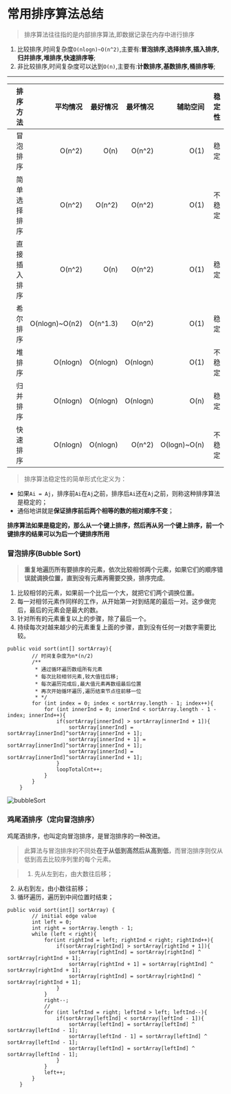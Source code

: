 # 常用排序算法总结

> 排序算法往往指的是内部排序算法,即数据记录在内存中进行排序
1. 比较排序,时间复杂度`O(nlogn)~O(n^2)`,主要有:**冒泡排序,选择排序,插入排序,归并排序,堆排序,快速排序等**;
2. 非比较排序,时间复杂度可以达到`O(n)`,主要有:**计数排序,基数排序,桶排序等**;

---


排序方法|平均情况|最好情况|最坏情况|辅助空间|稳定性|
--:|--:|--:|--:|--:|--:|
冒泡排序|O(n^2)|O(n)|O(n^2)|O(1)|稳定|
简单选择排序|O(n^2)|O(n^2)|O(n^2)|O(1)|不稳定|
直接插入排序|O(n^2)|O(n)|O(n^2)|O(1)|稳定|
希尔排序|O(nlogn)~O(n2)|O(n^1.3)|O(n^2)|O(1)|稳定|
堆排序|O(nlogn)|O(nlogn)|O(nlogn)|O(1)|不稳定|
归并排序|O(nlogn)|O(nlogn)|O(nlogn)|O(n)|稳定|
快速排序|O(nlogn)|O(nlogn)|O(n^2)|O(logn)~O(n)|不稳定|

>排序算法稳定性的简单形式化定义为：
* 如果`Ai = Aj`，排序前`Ai`在`Aj`之前，排序后`Ai`还在`Aj`之前，则称这种排序算法是稳定的；
* 通俗地讲就是**保证排序前后两个相等的数的相对顺序不变**；

**排序算法如果是稳定的，那么从一个键上排序，然后再从另一个键上排序，前一个键排序的结果可以为后一个键排序所用**

### 冒泡排序(Bubble Sort)

>**重复地遍历所有要排序的元素，依次比较相邻两个元素，如果它们的顺序错误就调换位置，直到没有元素再需要交换，排序完成**。
1. 比较相邻的元素，如果前一个比后一个大，就把它们两个调换位置。
2. 每一对相邻元素作同样的工作，从开始第一对到结尾的最后一对。这步做完后，最后的元素会是最大的数。
3. 针对所有的元素重复以上的步骤，除了最后一个。
4. 持续每次对越来越少的元素重复上面的步骤，直到没有任何一对数字需要比较。

```
public void sort(int[] sortArray){
        // 时间复杂度为n*(n/2)
        /**
         * 通过循环遍历数组所有元素
         * 每次比较相邻元素,较大值往后移;
         * 每次遍历完成后,最大值元素再数组最后位置
         * 再次开始循环遍历,遍历结束节点往前移一位
         * */
        for (int index = 0; index < sortArray.length - 1; index++){
            for (int innerInd = 0; innerInd < sortArray.length - 1 - index; innerInd++){
                if(sortArray[innerInd] > sortArray[innerInd + 1]){
                    sortArray[innerInd] = sortArray[innerInd]^sortArray[innerInd + 1];
                    sortArray[innerInd + 1] = sortArray[innerInd]^sortArray[innerInd + 1];
                    sortArray[innerInd] = sortArray[innerInd]^sortArray[innerInd + 1];
                }
                loopTotalCnt++;
            }
        }
    }
```
![bubbleSort](/images/bubbleSort.gif)

### 鸡尾酒排序（定向冒泡排序）

鸡尾酒排序，也叫定向冒泡排序，是冒泡排序的一种改进。
>此算法与冒泡排序的不同处**在于从低到高然后从高到低**，而冒泡排序则仅从低到高去比较序列里的每个元素。

>1. 先从左到右，由大数往后移；
2. 从右到左，由小数往前移；
3. 循环遍历，遍历到中间位置时结束；

```
public void sort(int[] sortArray) {
        // initial edge value
        int left = 0;
        int right = sortArray.length - 1;
        while (left < right){
            for(int rightInd = left; rightInd < right; rightInd++){
                if(sortArray[rightInd] > sortArray[rightInd + 1]){
                    sortArray[rightInd] = sortArray[rightInd] ^ sortArray[rightInd + 1];
                    sortArray[rightInd + 1] = sortArray[rightInd] ^ sortArray[rightInd + 1];
                    sortArray[rightInd] = sortArray[rightInd] ^ sortArray[rightInd + 1];
                }
            }
            right--;
            //
            for (int leftInd = right; leftInd > left; leftInd--){
                if(sortArray[leftInd] < sortArray[leftInd - 1]){
                    sortArray[leftInd] = sortArray[leftInd] ^ sortArray[leftInd - 1];
                    sortArray[leftInd - 1] = sortArray[leftInd] ^ sortArray[leftInd - 1];
                    sortArray[leftInd] = sortArray[leftInd] ^ sortArray[leftInd - 1];
                }
            }
            left++;
        }
    }
```